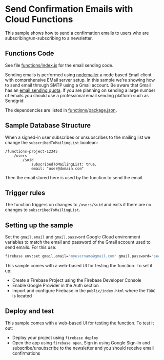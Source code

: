 # Send Confirmation Emails with Cloud Functions

This sample shows how to send a confirmation emails to users who are subscribing/un-subscribing to a newsletter.


## Functions Code

See file [functions/index.js](functions/index.js) for the email sending code.

Sending emails is performed using [nodemailer](https://www.npmjs.com/package/bad-words) a node based Email client with comprehensive EMail server setup. In this sample we're showing how to send email through SMTP using a Gmail account. Be aware that Gmail has an [email sending quota](). If you are planning on sending a large number of emails you should use a professional email sending platform such as Sendgrid

The dependencies are listed in [functions/package.json](functions/package.json).


## Sample Database Structure

When a signed-in user subscribes or unsubscribes to the mailing list we change the `subscribedToMailingList` boolean:

```
/functions-project-12345
    /users
        /$uid
            subscribedToMailingList: true,
            email: "user@domain.com"
```

Then the email stored here is used by the function to send the email.


## Trigger rules

The function triggers on changes to `/users/$uid` and exits if there are no changes to `subscribedToMailingList`.


## Setting up the sample

Set the `gmail.email` and `gmail.password` Google Cloud environment variables to match the email and password of the Gmail account used to send emails. For this use:

```bash
firebase env:set gmail.email="myusername@gmail.com" gmail.password="secretpassword"
```

This sample comes with a web-based UI for testing the function. To set it up:

 - Create a Firebase Project using the Firebase Developer Console
 - Enable Google Provider in the Auth section
 - Import and configure Firebase in the `public/index.html` where the `TODO` is located


## Deploy and test

This sample comes with a web-based UI for testing the function. To test it out:

 - Deploy your project using `firebase deploy`
 - Open the app using `firebase open`, Sign in using Google Sign-In and subscribe/unsubscribe to the newsletter and you should receive email confirmations
